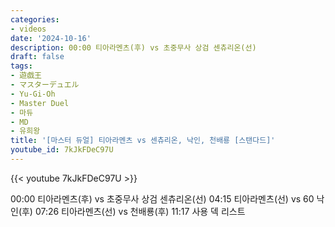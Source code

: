 ```yaml
---
categories:
- videos
date: '2024-10-16'
description: 00:00 티아라멘츠(후) vs 초중무사 상검 센츄리온(선)
draft: false
tags:
- 遊戯王
- マスターデュエル
- Yu-Gi-Oh
- Master Duel
- 마듀
- MD
- 유희왕
title: '[마스터 듀얼] 티아라멘츠 vs 센츄리온, 낙인, 천배룡 [스탠다드]'
youtube_id: 7kJkFDeC97U
---
```



{{< youtube 7kJkFDeC97U >}}

00:00 티아라멘츠(후) vs 초중무사 상검 센츄리온(선)
04:15 티아라멘츠(선) vs 60 낙인(후)
07:26 티아라멘츠(선) vs 천배룡(후)
11:17 사용 덱 리스트